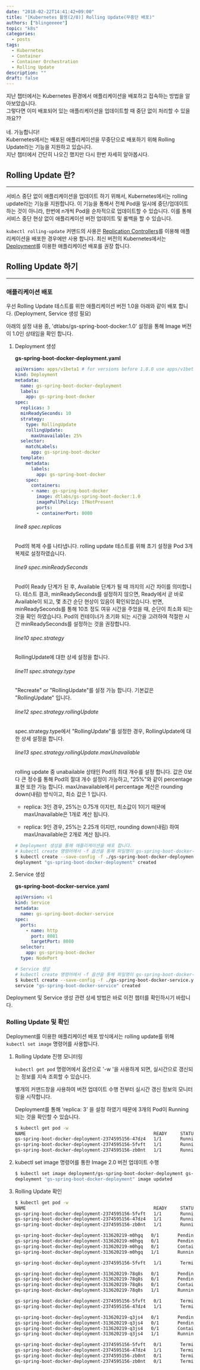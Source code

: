 ```yaml
---
date: "2018-02-22T14:41:42+09:00"
title: "[Kubernetes 활용(2/8)] Rolling Update(무중단 배포)"
authors: ["blingeeeee"]
topic: "k8s"
categories:
  - posts
tags:
  - Kubernetes
  - Container
  - Container Orchestration
  - Rolling Update
description: ""
draft: false
---
```

지난 챕터에서는 Kubernetes 환경에서 애플리케이션을 배포하고 접속하는 방법을 알아보았습니다. <br/>그렇다면 이미 배포되어 있는 애플리케이션을 업데이트할 때 중단 없이 처리할 수 있을까요??<br/><br/>
네. 가능합니다!<br/>
Kubernetes에서는 배포된 애플리케이션을 무중단으로 배포하기 위해 Rolling Update라는 기능을 지원하고 있습니다.<br/>
지난 챕터에서 간단히 나오긴 했지만 다시 한번 자세히 알아봅시다.

## Rolling Update 란?
------------------------------------------------------------------------
서비스 중단 없이 애플리케이션을 업데이트 하기 위해서, Kubernetes에서는
rolling update라는 기능을 지원합니다. 이 기능을 통해서 전체 Pod을 일시에
중단/업데이트 하는 것이 아니라, 한번에 n개씩 Pod을 순차적으로 업데이트할
수 있습니다. 이를 통해 서비스 중단 현상 없이 애플리케이션 버전 업데이트
및 롤백을 할 수 있습니다.

`kubectl rolling-update` 커맨드의 사용은 [Replication
Controllers](https://kubernetes.io/docs/concepts/workloads/controllers/replicationcontroller/)를
이용해 애플리케이션을 배포한 경우에만 사용 합니다. 최신 버전의
Kubernetes에서는
[Deployment](https://kubernetes.io/docs/concepts/workloads/controllers/deployment/)를
이용한 애플리케이션 배포를 권장 합니다.

  

## Rolling Update 하기

------------------------------------------------------------------------

### 애플리케이션 배포

우선 Rolling Update 테스트를 위한 애플리케이션 버전 1.0을 아래와 같이
배포 합니다. (Deployment, Service 생성 필요)

아래의 설정 내용 중, 'dtlabs/gs-spring-boot-docker:1.0' 설정을 통해
Image 버전이 1.0인 상태임을 확인 합니다.

  

1.  Deployment 생성

    **gs-spring-boot-docker-deployment.yaml**

    ```yaml
    apiVersion: apps/v1beta1 # for versions before 1.8.0 use apps/v1beta1
    kind: Deployment
    metadata:
      name: gs-spring-boot-docker-deployment
      labels:
        app: gs-spring-boot-docker
    spec:
      replicas: 3
      minReadySeconds: 10
      strategy:
        type: RollingUpdate
        rollingUpdate:
          maxUnavailable: 25%
      selector:
        matchLabels:
          app: gs-spring-boot-docker
      template:
        metadata:
          labels:
            app: gs-spring-boot-docker
        spec:
          containers:
          - name: gs-spring-boot-docker
            image: dtlabs/gs-spring-boot-docker:1.0
            imagePullPolicy: IfNotPresent
            ports:
            - containerPort: 8080
    ```

    ###### line8 spec.replicas

    Pod의 복제 수를 나타냅니다. rolling update 테스트를 위해 초기 설정을
    Pod 3개 복제로 설정하였습니다.

    ###### line9 spec.minReadySeconds

    Pod이 Ready 단계가 된 후, Available 단계가 될 때 까지의 시간 차이를
    의미합니다. 테스트 결과, minReadySeconds를 설정하지 않으면,
    Ready에서 곧 바로 Available이 되고, 몇 초간 순단 현상이 있음이
    확인되었습니다. 반면, minReadySeconds를 통해 10초 정도 여유 시간을
    주었을 때, 순단이 최소화 되는 것을 확인 하였습니다. Pod의 컨테이너가
    초기화 되는 시간을 고려하여 적절한 시간 minReadySeconds를 설정하는
    것을 권장합니다.

    ###### line10 spec.strategy

    RollingUpdate에 대한 상세 설정을 합니다.

    ###### line11 spec.strategy.type

    "Recreate" or "RollingUpdate"를 설정 가능 합니다. 기본값은
    "RollingUpdate" 입니다.

    ###### line12 spec.strategy.rollingUpdate

    spec.strategy.type에서 "RollingUpdate"를 설정한 경우,
    RollingUpdate에 대한 상세 설정을 합니다.

    ###### line13 spec.strategy.rollingUpdate.maxUnavailable

    rolling update 중 unabailable 상태인 Pod의 최대 개수를 설정 합니다.
    값은 0보다 큰 정수를 통해 Pod의 절대 개수 설정이 가능하고, "25%"와
    같이 percentage 표현 또한 가능 합니다. maxUnavailable에서 percentage
    계산은 rounding down(내림) 방식이고, 최소 값은 1 입니다.

    -   replica: 3인 경우, 25%는 0.75개 이지만, 최소값이 1이기 때문에
        maxUnavailable은 1개로 계산 됩니다.

    -   replica: 9인 경우, 25%는 2.25개 이지만, rounding down(내림) 하여
        maxUnavailable은 2개로 계산 됩니다.

    ``` bash
    # Deployment 생성을 통해 애플리케이션을 배포 합니다.
    # kubectl create 명령어에서 -f 옵션을 통해 파일명이 gs-spring-boot-docker-deployment.yaml 임을 인자로 전달합니다.
    $ kubectl create --save-config -f ./gs-spring-boot-docker-deployment.yaml
    deployment "gs-spring-boot-docker-deployment" created
    ```

2.  Service 생성

    **gs-spring-boot-docker-service.yaml**

    ```yaml
    apiVersion: v1
    kind: Service
    metadata:
      name: gs-spring-boot-docker-service
    spec:
      ports:
        - name: http
          port: 8081
          targetPort: 8080
      selector:
        app: gs-spring-boot-docker
      type: NodePort
    ```

    ``` bash
    # Service 생성
    # kubectl create 명령어에서 -f 옵션을 통해 파일명이 gs-spring-boot-docker-service.yaml 임을 인자로 전달합니다.
    $ kubectl create --save-config -f ./gs-spring-boot-docker-service.yaml
    service "gs-spring-boot-docker-service" created
    ```

  Deployment 및 Service 생성 관련 상세 방법은 바로 이전 챕터를 확인하시기 바랍니다.

### Rolling Update 및 확인

Deployment를 이용한 애플리케이션 배포 방식에서는 rolling update를 위해
`kubectl set image` 명령어를 사용합니다.

1.  Rolling Update 진행 모니터링

    `kubectl get pod` 명령어에서 옵션으로 '-w '을 사용하게 되면, 실시간으로 갱신되는 정보를 지속 조회할 수 있습니다.

    별개의 커맨드창을 사용하여 버전 업데이트 수행 전부터 실시간 갱신 정보의 모니터링을 시작합니다.

    Deployment를 통해 'replica: 3' 을 설정 하였기 때문에 3개의 Pod이 Running 되는 것을 확인할 수 있습니다. 

    ``` bash
    $ kubectl get pod -w
    NAME                                                READY     STATUS    RESTARTS   AGE
    gs-spring-boot-docker-deployment-2374595156-47dz4   1/1       Running   0          1m
    gs-spring-boot-docker-deployment-2374595156-5fvft   1/1       Running   0          59s
    gs-spring-boot-docker-deployment-2374595156-zb0nt   1/1       Running   0          1m
    ```

2.  kubectl set image 명령어를 통한 Image 2.0 버전 업데이트 수행

    ``` bash
    $ kubectl set image deployment/gs-spring-boot-docker-deployment gs-spring-boot-docker=dtlabs/gs-spring-boot-docker:2.0
    deployment "gs-spring-boot-docker-deployment" image updated
    ```

3.  Rolling Update 확인

    ``` bash
    $ kubectl get pod -w
    NAME                                                READY     STATUS    RESTARTS   AGE
    gs-spring-boot-docker-deployment-2374595156-5fvft   1/1       Running   0          59s          <- Old Pod #1
    gs-spring-boot-docker-deployment-2374595156-47dz4   1/1       Running   0          1m           <- Old Pod #2
    gs-spring-boot-docker-deployment-2374595156-zb0nt   1/1       Running   0          1m           <- Old Pod #3

    gs-spring-boot-docker-deployment-313620219-m0hgq   0/1       Pending   0         0s             <- New Pod #1 생성 시작
    gs-spring-boot-docker-deployment-313620219-m0hgq   0/1       Pending   0         0s
    gs-spring-boot-docker-deployment-313620219-m0hgq   0/1       ContainerCreating   0         0s
    gs-spring-boot-docker-deployment-313620219-m0hgq   1/1       Running   0         1s             <- New Pod #1 생성 완료

    gs-spring-boot-docker-deployment-2374595156-5fvft   1/1       Terminating   0         1m        <- Old Pod #1 Terminating 시작

    gs-spring-boot-docker-deployment-313620219-78q8s   0/1       Pending   0         0s             <- New Pod #2 생성 시작
    gs-spring-boot-docker-deployment-313620219-78q8s   0/1       Pending   0         0s
    gs-spring-boot-docker-deployment-313620219-78q8s   0/1       ContainerCreating   0         0s
    gs-spring-boot-docker-deployment-313620219-78q8s   1/1       Running   0         0s             <- New Pod #2 생성 완료

    gs-spring-boot-docker-deployment-2374595156-5fvft   0/1       Terminating   0         1m        <- Old Pod #1 Terminating 완료
    gs-spring-boot-docker-deployment-2374595156-47dz4   1/1       Terminating   0         1m        <- Old Pod #2 Terminating 시작

    gs-spring-boot-docker-deployment-313620219-q3js4   0/1       Pending   0         0s             <- New Pod #3 생성 시작
    gs-spring-boot-docker-deployment-313620219-q3js4   0/1       Pending   0         0s
    gs-spring-boot-docker-deployment-313620219-q3js4   0/1       ContainerCreating   0         0s
    gs-spring-boot-docker-deployment-313620219-q3js4   1/1       Running   0         0s             <- New Pod #3 생성 완료

    gs-spring-boot-docker-deployment-2374595156-5fvft   0/1       Terminating   0         1m        <- Old Pod #1 Terminating 완료
    gs-spring-boot-docker-deployment-2374595156-47dz4   1/1       Terminating   0         1m        <- Old Pod #2Terminating 완료
    gs-spring-boot-docker-deployment-2374595156-zb0nt   0/1       Terminating   0         1m        <- Old Pod #3 Terminating 시작
    gs-spring-boot-docker-deployment-2374595156-zb0nt   0/1       Terminating   0         1m        <- Old Pod #3 Terminating 완료
    ```

